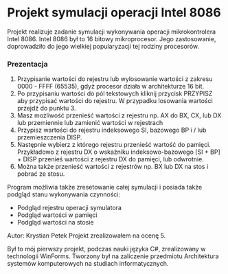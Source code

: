 # Projekt symulacji operacji Intel 8086
Projekt realizuje zadanie symulacji wykonywania operacji mikrokontrolera Intel 8086.
Intel 8086 był to 16 bitowy mikroprocesor. Jego zastosowanie, doprowadziło do jego wielkiej popularyzacji tej rodziny procesorów.

### Prezentacja
1. Przypisanie wartości do rejestru lub wylosowanie wartości z zakresu 0000 - FFFF (65535), gdyż procesor działa w architekturze 16 bit. 
2. Po przypisaniu wartości do pól tekstowych kliknij przycisk PRZYPISZ aby przypisać wartości do rejestru. 
W przypadku losowania wartości przejdź do punktu 3.
3. Masz możliwość przenieść wartości z rejestru np. AX do BX, CX, lub DX lub przemiennie lub zamienić wartości w rejestrach
4. Przypisz wartości do rejestru indeksowego SI, bazowego BP i / lub przemieszczenia DISP.
5. Następnie wybierz z którego rejestru przenieść wartość do pamięci.
Przykładowo z rejestru DX o wskaźniku indeksowo-bazowego [SI + BP] + DISP przenieś wartości z rejestru DX do pamięci, lub odwrotnie.
6. Można także przenieść wartości z rejestrów np. BX lub DX na stos i pobrać ze stosu.

Program możliwia także zresetowanie całej symulacji i posiada także podgląd stanu wykonywania czynności: 
* Podgląd rejestru operacji symulatora 
* Podgląd wartości w pamięci
* Podgląd wartości na stosie

Autor: Krystian Petek
Projekt zrealizowałem na ocenę 5.

Był to mój pierwszy projekt, podczas nauki języka C#, zrealizowany w technologii WinForms.
Tworzony był na zaliczenie przedmiotu Architektura systemów komputerowych na studiach informatycznych.